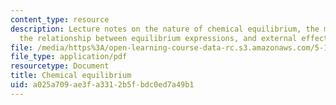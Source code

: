 ```yaml
---
content_type: resource
description: Lecture notes on the nature of chemical equilibrium, the meaning of K,
  the relationship between equilibrium expressions, and external effects on K.
file: /media/https%3A/open-learning-course-data-rc.s3.amazonaws.com/5-111-principles-of-chemical-science-fall-2008/a025a709ae3fa3312b5fbdc0ed7a49b1_lecnotes19.pdf
file_type: application/pdf
resourcetype: Document
title: Chemical equilibrium
uid: a025a709-ae3f-a331-2b5f-bdc0ed7a49b1
---
```

